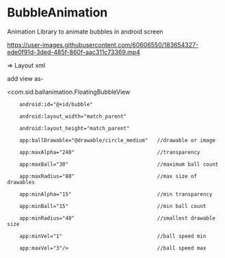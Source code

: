 # BubbleAnimation
Animation Library to animate bubbles in android screen

https://user-images.githubusercontent.com/60606550/183654327-ede0f91d-3ded-485f-860f-aac311c73369.mp4

=> Layout xml

add view as-

 <com.sid.ballanimation.FloatingBubbleView
 
        android:id="@+id/bubble"
        
        android:layout_width="match_parent"
        
        android:layout_height="match_parent"
        
        app:ballDrawable="@drawable/circle_medium"   //drawable or image
        
        app:maxAlpha="240"                           //transparency
        
        app:maxBall="30"                             //maximum ball count
        
        app:maxRadius="80"                           //max size of drawables 
        
        app:minAlpha="15"                            //min transparency
        
        app:minBall="15"                             //min ball count
        
        app:minRadius="40"                           //smallest drawable size
        
        app:minVel="1"                               //ball speed min
        
        app:maxVel="3"/>                             //ball speed max
